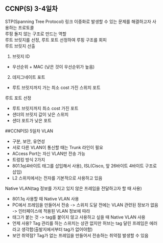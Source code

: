 ## CCNP(S) 3-4일차

STP(Spanning Tree Protocol)
링크 이중화로 발생할 수 있는 문제를 해결하고자 사용하는 프로토콜  
루핑 돌지 않는 구조로 만드는 역할  
루트 브릿지를 선정, 루트 포트 선정하여 루핑 구조를 회피  
루트 브릿지 선출
1. 브릿지 ID
- 우선순위 + MAC (낮은 것이 우선순위가 높음)
2. 데지그네이트 포트
- 루트 브릿지까지 가는 최소 cost 가진 스위치 포트

루트 포트 선정
- 루트 브릿지까지 최소 cost 가진 포트
- 샌더의 브릿지 값이 낮은 스위치
- 샌더 포트가 낮은 포트


##CCNP(S) 5일차
VLAN 
- 구분, 보안, 유연성
- 서로 다른 VLAN이 통신할 때는 Trunk 라인이 필요
- ACcess Port는 자신 VLAN만 전송 가능
- 트렁킹 방식 2가지
- 801.1q(4바이트 태그를 삽입해서 사용), ISL(Cisco, 앞 26바이트 4바이트 구조로 삽입)
- L2 스위치에서는 전자를 기본적으로 사용하고 있음

Native VLAN(tag 정보를 가지고 있지 않은 프레임을 전달하고자 할 때 사용)
- 801.1q 사용할 때 Native VLAN 사용
- PC에서 프레임을 만들어서 전송 -> 스위치 도달 전에는 VLAN 관련된 정보가 없음 -> 인터페이스에 적용된 VLAN 정보에 따라
- 태그가 붙는 것 -> tag를 붙이지 않고 사용하고 싶을 때 Native VLAN 사용
- 언제 사용? Tag 관리를 하는 스위치는 상관 없지만 허브는 tag 달린 프레임은 에러라고 생각함(출발지에서부터 tag가 없어야함)
- 보안 취약점? Tag가 없는 프레임을 만들어서 전송하는 취약점 발생할 수 있음


